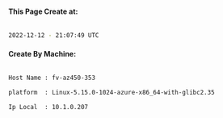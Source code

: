 
   
#### This Page Create at:

```bash

2022-12-12 - 21:07:49 UTC

```

#### Create By Machine:

```bash

Host Name : fv-az450-353

platform  : Linux-5.15.0-1024-azure-x86_64-with-glibc2.35

Ip Local  : 10.1.0.207

```


